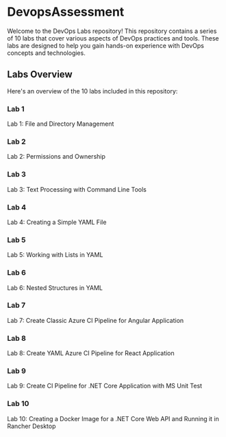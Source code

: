 # DevopsAssessment

Welcome to the DevOps Labs repository! This repository contains a series of 10 labs that cover various aspects of DevOps practices and tools. 
These labs are designed to help you gain hands-on experience with DevOps concepts and technologies.

## Labs Overview

Here's an overview of the 10 labs included in this repository:

### Lab 1
Lab 1: File and Directory Management
### Lab 2
Lab 2: Permissions and Ownership
### Lab 3
Lab 3: Text Processing with Command Line Tools
### Lab 4
Lab 4: Creating a Simple YAML File
### Lab 5
Lab 5: Working with Lists in YAML
### Lab 6
Lab 6: Nested Structures in YAML
### Lab 7
Lab 7: Create Classic Azure CI Pipeline for Angular Application
### Lab 8
Lab 8: Create YAML Azure CI Pipeline for React Application
### Lab 9
Lab 9: Create CI Pipeline for .NET Core Application with MS Unit Test
### Lab 10
Lab 10: Creating a Docker Image for a .NET Core Web API and Running it in Rancher Desktop
